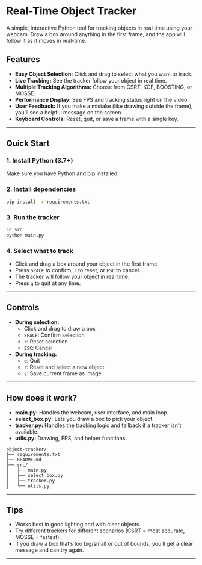 # Real-Time Object Tracker

A simple, interactive Python tool for tracking objects in real time using your webcam. Draw a box around anything in the first frame, and the app will follow it as it moves in real-time.

## Features
- **Easy Object Selection:** Click and drag to select what you want to track.
- **Live Tracking:** See the tracker follow your object in real time.
- **Multiple Tracking Algorithms:** Choose from CSRT, KCF, BOOSTING, or MOSSE.
- **Performance Display:** See FPS and tracking status right on the video.
- **User Feedback:** If you make a mistake (like drawing outside the frame), you’ll see a helpful message on the screen.
- **Keyboard Controls:** Reset, quit, or save a frame with a single key.

---

## Quick Start

### 1. Install Python (3.7+)
Make sure you have Python and pip installed.

### 2. Install dependencies
```bash
pip install -r requirements.txt
```

### 3. Run the tracker
```bash
cd src
python main.py
```

### 4. Select what to track
- Click and drag a box around your object in the first frame.
- Press `SPACE` to confirm, `r` to reset, or `ESC` to cancel.
- The tracker will follow your object in real time.
- Press `q` to quit at any time.

---

## Controls
- **During selection:**
  - Click and drag to draw a box
  - `SPACE`: Confirm selection
  - `r`: Reset selection
  - `ESC`: Cancel
- **During tracking:**
  - `q`: Quit
  - `r`: Reset and select a new object
  - `s`: Save current frame as image

---

## How does it work?
- **main.py:** Handles the webcam, user interface, and main loop.
- **select_box.py:** Lets you draw a box to pick your object.
- **tracker.py:** Handles the tracking logic and fallback if a tracker isn't available.
- **utils.py:** Drawing, FPS, and helper functions.

```
object-tracker/
├── requirements.txt
├── README.md
├── src/
│   ├── main.py
│   ├── select_box.py
│   ├── tracker.py
│   └── utils.py
```
---

## Tips
- Works best in good lighting and with clear objects.
- Try different trackers for different scenarios (CSRT = most accurate, MOSSE = fastest).
- If you draw a box that’s too big/small or out of bounds, you’ll get a clear message and can try again.

---


